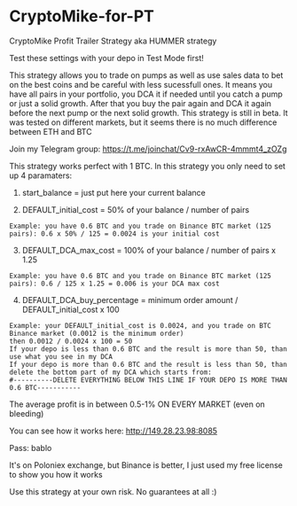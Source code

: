 # CryptoMike-for-PT
CryptoMike Profit Trailer Strategy aka HUMMER strategy

Test these settings with your depo in Test Mode first!

This strategy allows you to trade on pumps as well as use sales data to bet on the best coins and be careful with less sucessfull ones.
It means you have all pairs in your portfolio, you DCA it if needed until you catch a pump or just a solid growth.
After that you buy the pair again and DCA it again before the next pump or the next solid growth.
This strategy is still in beta. It was tested on different markets, but it seems there is no much difference between ETH and BTC

Join my Telegram group: https://t.me/joinchat/Cv9-rxAwCR-4mmmt4_zOZg 

This strategy works perfect with 1 BTC.
In this strategy you only need to set up 4 paramaters:

  1. start_balance = just put here your current balance

  2. DEFAULT_initial_cost = 50% of your balance / number of pairs 

    Example: you have 0.6 BTC and you trade on Binance BTC market (125 pairs): 0.6 x 50% / 125 = 0.0024 is your initial cost

  3. DEFAULT_DCA_max_cost = 100% of your balance / number of pairs  x 1.25 

    Example: you have 0.6 BTC and you trade on Binance BTC market (125 pairs): 0.6 / 125 x 1.25 = 0.006 is your DCA max cost
    
  4. DEFAULT_DCA_buy_percentage = minimum order amount /  DEFAULT_initial_cost x 100
    
    Example: your DEFAULT_initial_cost is 0.0024, and you trade on BTC Binance market (0.0012 is the minimum order)
    then 0.0012 / 0.0024 x 100 = 50
    If your depo is less than 0.6 BTC and the result is more than 50, than use what you see in my DCA 
    If your depo is more than 0.6 BTC and the result is less than 50, than delete the bottom part of my DCA which starts from:
    #----------DELETE EVERYTHING BELOW THIS LINE IF YOUR DEPO IS MORE THAN 0.6 BTC-----------

The average profit is in between 0.5-1% ON EVERY MARKET (even on bleeding)

You can see how it works here: http://149.28.23.98:8085

Pass: bablo

It's on Poloniex exchange, but Binance is better, I just used my free license to show you how it works

Use this strategy at your own risk. No guarantees at all :)
